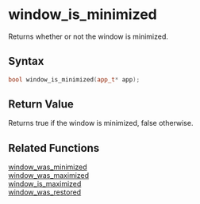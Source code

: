 
# window_is_minimized

Returns whether or not the window is minimized.

## Syntax

```cpp
bool window_is_minimized(app_t* app);
```

## Return Value

Returns true if the window is minimized, false otherwise.

## Related Functions

[window_was_minimized](https://github.com/RandyGaul/cute_framework/blob/master/doc/window/window_was_minimized.md)  
[window_was_maximized](https://github.com/RandyGaul/cute_framework/blob/master/doc/window/window_was_maximized.md)  
[window_is_maximized](https://github.com/RandyGaul/cute_framework/blob/master/doc/window/window_is_maximized.md)  
[window_was_restored](https://github.com/RandyGaul/cute_framework/blob/master/doc/window/window_was_restored.md)  
